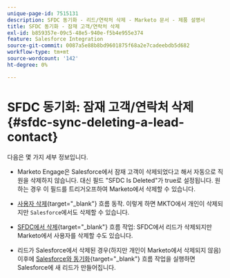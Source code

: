 ```yaml
---
unique-page-id: 7515131
description: SFDC 동기화 - 리드/연락처 삭제 - Marketo 문서 - 제품 설명서
title: SFDC 동기화 - 잠재 고객/연락처 삭제
exl-id: b859357e-09c5-48e5-940e-f5b4e955e374
feature: Salesforce Integration
source-git-commit: 0087a5e88b8bd9601875f68a2e7cadeebdb5d682
workflow-type: tm+mt
source-wordcount: '142'
ht-degree: 0%

---
```


# SFDC 동기화: 잠재 고객/연락처 삭제 {#sfdc-sync-deleting-a-lead-contact}

다음은 몇 가지 세부 정보입니다.

* Marketo Engage은 Salesforce에서 잠재 고객이 삭제되었다고 해서 자동으로 직원을 삭제하지 않습니다. 대신 필드 &quot;SFDC Is Deleted&quot;가 true로 설정됩니다. 원하는 경우 이 필드를 트리거오프하여 Marketo에서 삭제할 수 있습니다.
* [사용자 삭제](/help/marketo/product-docs/core-marketo-concepts/smart-campaigns/flow-actions/delete-person.md){target="_blank"} 흐름 동작. 이렇게 하면 MKTO에서 개인이 삭제되지만 `Salesforce`에서도 삭제할 수 있습니다.

* [SFDC에서 삭제](/help/marketo/product-docs/core-marketo-concepts/smart-campaigns/salesforce-flow-actions/delete-person-from-sfdc.md){target="_blank"} 흐름 작업: SFDC에서 리드가 삭제되지만 Marketo에서 사용자를 삭제할 수도 있습니다.
* 리드가 Salesforce에서 삭제된 경우(하지만 개인이 Marketo에서 삭제되지 않음) 이후에 [Salesforce와 동기화](/help/marketo/product-docs/core-marketo-concepts/smart-campaigns/salesforce-flow-actions/sync-person-to-sfdc.md){target="_blank"} 흐름 작업을 실행하면 Salesforce에 새 리드가 만들어집니다.
